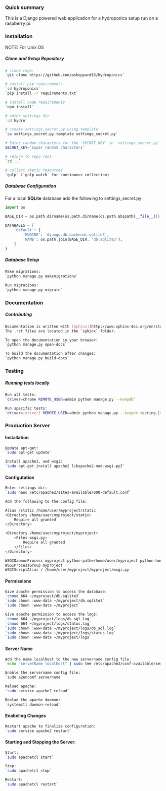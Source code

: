 ### Quick summary  ###

This is a Django powered web application for a hydroponics setup
run on a raspberry pi.

### Installation ###
NOTE: For Unix OS

##### Clone and Setup Repository
```sh
# clone repo:
`git clone https://github.com/psheppard16/hydroponics`

# install pip requirements
`cd hydroponics`
`pip install -r requirements.txt`

# install node requirements
`npm install`

# enter settings dir
`cd hydro`

# create settings_secret.py using template
`cp settings_secret.py.template settings_secret.py`

# Enter random characters for the 'SECRET_KEY' in `settings_secret.py`
SECRET_KEY='super random characters'

# return to repo root
`cd ..`

# collect static resources
`gulp` (`gulp watch` for continuous collection)
```

##### Database Configuration
For a local **SQLite** database add the following to settings_secret.py

```python
import os

BASE_DIR = os.path.dirname(os.path.dirname(os.path.abspath(__file__)))

DATABASES = {
    'default': {
        'ENGINE': 'django.db.backends.sqlite3',
        'NAME': os.path.join(BASE_DIR, 'db.sqlite3'),
    }
}
```

##### Database Setup
```sh
Make migrations: 
`python manage.py makemigrations`

Run migrations: 
`python manage.py migrate`
```

### Documentation

##### Contributing
```sh
Documentation is written with [Sphinx](http://www.sphinx-doc.org/en/stable/). 
The .rst files are located in the `sphinx` folder.

To open the documentation in your browser:
`python manage.py open-docs` 

To build the documentation after changes:
`python manage.py build-docs`
```

### Testing ###

##### Running tests locally
```sh
Run all tests:
`driver=chrome REMOTE_USER=admin python manage.py --keepdb`

Run specific tests: 
`driver=[driver] REMOTE_USER=admin python manage.py --keepdb testing.[test file].[test class].[test]`
```

### Production Server ###

#### Installation
```sh
Update apt-get:
`sudo apt-get update`

Install apache2, and wsgi:
`sudo apt-get install apache2 libapache2-mod-wsgi-py3`
```

#### Configutation
```sh
Enter settings dir:
`sudo nano /etc/apache2/sites-available/000-default.conf`

Add the following to the config file:

Alias /static /home/user/myproject/static
<Directory /home/user/myproject/static>
    Require all granted
</Directory>

<Directory /home/user/myproject/myproject>
    <Files wsgi.py>
        Require all granted
    </Files>
</Directory>

WSGIDaemonProcess myproject python-path=/home/user/myproject python-home=/home/user/myproject/myprojectenv
WSGIProcessGroup myproject
WSGIScriptAlias / /home/user/myproject/myproject/wsgi.py
```

#### Permissions
```sh
Give apache permission to access the database:
`chmod 664 ~/myproject/db.sqlite3`
`sudo chown :www-data ~/myproject/db.sqlite3`
`sudo chown :www-data ~/myproject`

Give apache permission to access the logs:
`chmod 664 ~/myproject/logs/db_sql.log`
`chmod 664 ~/myproject/logs/status.log`
`sudo chown :www-data ~/myproject/logs/db_sql.log`
`sudo chown :www-data ~/myproject/logs/status.log`
`sudo chown :www-data ~/myproject/logs`
```

#### Server Name
```sh
Add the name localhost to the new servername config file:
`echo "serverName localhost" | sudo tee /etc/apache2/conf-available/servername.conf

Enable the servername config file:
`sudo a2enconf servername

Reload apache:
`sudo service apache2 reload`

Reolad the apache daemon:
`systemctl daemon-reload`
```

#### Enabeling Changes
```sh
Restart apache to finalize configuration:
`sudo service apache2 restart`
```
    
#### Starting and Stopping the Server:
```sh
Start:
`sudo apachetcl start`

Stop:
`sudo apachetcl stop`

Restart:
`sudo apachetcl restart`
```